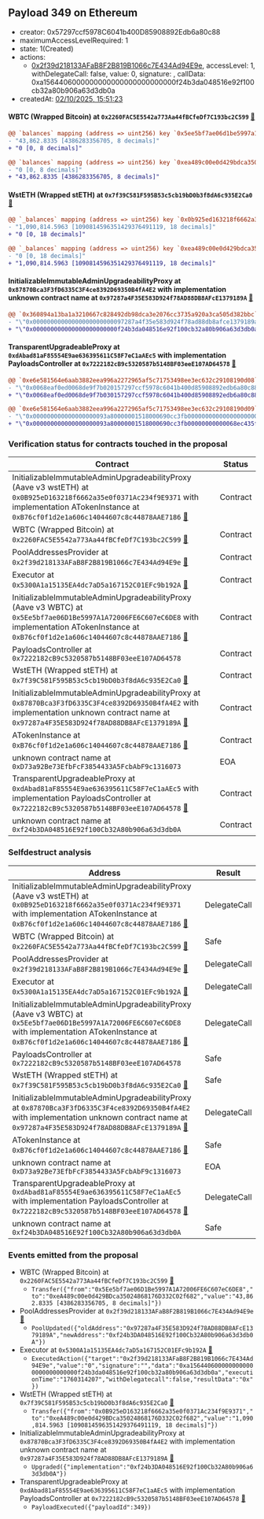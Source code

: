 ## Payload 349 on Ethereum

- creator: 0x57297ccf5978C6041b400D85908892Edb6a80c88
- maximumAccessLevelRequired: 1
- state: 1(Created)
- actions:
  - [0x2f39d218133AFaB8F2B819B1066c7E434Ad94E9e](https://etherscan.io/address/0x2f39d218133AFaB8F2B819B1066c7E434Ad94E9e), accessLevel: 1, withDelegateCall: false, value: 0, signature: , callData: 0xa1564406000000000000000000000000f24b3da048516e92f100cb32a80b906a63d3db0a
- createdAt: [02/10/2025, 15:51:23](https://etherscan.io/tx/0xcc8825ebb2915db2a2aee802ad01471d5ec7005e123961f0706e418dfb9bb627)

#### WBTC (Wrapped Bitcoin) at `0x2260FAC5E5542a773Aa44fBCfeDf7C193bc2C599` [:ghost:](https://github.com/bgd-labs/aave-address-book  "AaveV2Ethereum.ASSETS.WBTC.UNDERLYING")

```diff
@@ `balances` mapping (address => uint256) key `0x5ee5bf7ae06d1be5997a1a72006fe6c607ec6de8` @@
- "43,862.8335 [4386283356705, 8 decimals]"
+ "0 [0, 8 decimals]"

@@ `balances` mapping (address => uint256) key `0xea489c00e0d429bdca35024868176d332c02f682` @@
- "0 [0, 8 decimals]"
+ "43,862.8335 [4386283356705, 8 decimals]"

```
#### WstETH (Wrapped stETH) at `0x7f39C581F595B53c5cb19bD0b3f8dA6c935E2Ca0` [:ghost:](https://github.com/bgd-labs/aave-address-book  "AaveV3Ethereum.ASSETS.wstETH.UNDERLYING")

```diff
@@ `_balances` mapping (address => uint256) key `0x0b925ed163218f6662a35e0f0371ac234f9e9371` @@
- "1,090,814.5963 [1090814596351429376491119, 18 decimals]"
+ "0 [0, 18 decimals]"

@@ `_balances` mapping (address => uint256) key `0xea489c00e0d429bdca35024868176d332c02f682` @@
- "0 [0, 18 decimals]"
+ "1,090,814.5963 [1090814596351429376491119, 18 decimals]"

```
#### InitializableImmutableAdminUpgradeabilityProxy at `0x87870Bca3F3fD6335C3F4ce8392D69350B4fA4E2` with implementation unknown contract name at `0x97287a4F35E583D924f78AD88DB8AFcE1379189A` [:ghost:](https://github.com/bgd-labs/aave-address-book  "AaveV3Ethereum.POOL")

```diff
@@ `0x360894a13ba1a3210667c828492db98dca3e2076cc3735a920a3ca505d382bbc` raw  @@
- "\"0x00000000000000000000000097287a4f35e583d924f78ad88db8afce1379189a\""
+ "\"0x000000000000000000000000f24b3da048516e92f100cb32a80b906a63d3db0a\""

```
#### TransparentUpgradeableProxy at `0xdAbad81aF85554E9ae636395611C58F7eC1aAEc5` with implementation PayloadsController at `0x7222182cB9c5320587b5148BF03eeE107AD64578` [:ghost:](https://github.com/bgd-labs/aave-address-book  "GovernanceV3Ethereum.PAYLOADS_CONTROLLER")

```diff
@@ `0xe6e581564e6aab3882eea996a2272965af5c71753498ee3ec632c29108190d08` raw  @@
- "\"0x0068eaf0ed0068de9f7b020157297ccf5978c6041b400d85908892edb6a80c88\""
+ "\"0x0068eaf0ed0068de9f7b030157297ccf5978c6041b400d85908892edb6a80c88\""

@@ `0xe6e581564e6aab3882eea996a2272965af5c71753498ee3ec632c29108190d09` raw  @@
- "\"0x000000000000000000093a80000001518000690cc3fb00000000000000000000\""
+ "\"0x000000000000000000093a80000001518000690cc3fb00000000000068ec435f\""

```
### Verification status for contracts touched in the proposal

| Contract | Status |
|---------|------------|
| InitializableImmutableAdminUpgradeabilityProxy (Aave v3 wstETH) at `0x0B925eD163218f6662a35e0f0371Ac234f9E9371` with implementation ATokenInstance at `0xB76cf0f1d2e1a606c14044607c8c44878AAE7186` [:ghost:](https://github.com/bgd-labs/aave-address-book  "AaveV3Ethereum.ASSETS.wstETH.A_TOKEN") | Contract |
| WBTC (Wrapped Bitcoin) at `0x2260FAC5E5542a773Aa44fBCfeDf7C193bc2C599` [:ghost:](https://github.com/bgd-labs/aave-address-book  "AaveV2Ethereum.ASSETS.WBTC.UNDERLYING") | Contract |
| PoolAddressesProvider at `0x2f39d218133AFaB8F2B819B1066c7E434Ad94E9e` [:ghost:](https://github.com/bgd-labs/aave-address-book  "AaveV3Ethereum.POOL_ADDRESSES_PROVIDER") | Contract |
| Executor at `0x5300A1a15135EA4dc7aD5a167152C01EFc9b192A` [:ghost:](https://github.com/bgd-labs/aave-address-book  "AaveV2Ethereum.POOL_ADMIN") | Contract |
| InitializableImmutableAdminUpgradeabilityProxy (Aave v3 WBTC) at `0x5Ee5bf7ae06D1Be5997A1A72006FE6C607eC6DE8` with implementation ATokenInstance at `0xB76cf0f1d2e1a606c14044607c8c44878AAE7186` [:ghost:](https://github.com/bgd-labs/aave-address-book  "AaveV3Ethereum.ASSETS.WBTC.A_TOKEN") | Contract |
| PayloadsController at `0x7222182cB9c5320587b5148BF03eeE107AD64578` | Contract |
| WstETH (Wrapped stETH) at `0x7f39C581F595B53c5cb19bD0b3f8dA6c935E2Ca0` [:ghost:](https://github.com/bgd-labs/aave-address-book  "AaveV3Ethereum.ASSETS.wstETH.UNDERLYING") | Contract |
| InitializableImmutableAdminUpgradeabilityProxy at `0x87870Bca3F3fD6335C3F4ce8392D69350B4fA4E2` with implementation unknown contract name at `0x97287a4F35E583D924f78AD88DB8AFcE1379189A` [:ghost:](https://github.com/bgd-labs/aave-address-book  "AaveV3Ethereum.POOL") | Contract |
| ATokenInstance at `0xB76cf0f1d2e1a606c14044607c8c44878AAE7186` [:ghost:](https://github.com/bgd-labs/aave-address-book  "AaveV3Ethereum.DEFAULT_A_TOKEN_IMPL") | Contract |
| unknown contract name at `0xD73a92Be73EfbFcF3854433A5FcbAbF9c1316073` | EOA |
| TransparentUpgradeableProxy at `0xdAbad81aF85554E9ae636395611C58F7eC1aAEc5` with implementation PayloadsController at `0x7222182cB9c5320587b5148BF03eeE107AD64578` [:ghost:](https://github.com/bgd-labs/aave-address-book  "GovernanceV3Ethereum.PAYLOADS_CONTROLLER") | Contract |
| unknown contract name at `0xf24b3DA048516E92f100Cb32A80b906a63d3db0A` | Contract |

### Selfdestruct analysis

| Address | Result |
|---------|------------|
| InitializableImmutableAdminUpgradeabilityProxy (Aave v3 wstETH) at `0x0B925eD163218f6662a35e0f0371Ac234f9E9371` with implementation ATokenInstance at `0xB76cf0f1d2e1a606c14044607c8c44878AAE7186` [:ghost:](https://github.com/bgd-labs/aave-address-book  "AaveV3Ethereum.ASSETS.wstETH.A_TOKEN") | DelegateCall |
| WBTC (Wrapped Bitcoin) at `0x2260FAC5E5542a773Aa44fBCfeDf7C193bc2C599` [:ghost:](https://github.com/bgd-labs/aave-address-book  "AaveV2Ethereum.ASSETS.WBTC.UNDERLYING") | Safe |
| PoolAddressesProvider at `0x2f39d218133AFaB8F2B819B1066c7E434Ad94E9e` [:ghost:](https://github.com/bgd-labs/aave-address-book  "AaveV3Ethereum.POOL_ADDRESSES_PROVIDER") | DelegateCall |
| Executor at `0x5300A1a15135EA4dc7aD5a167152C01EFc9b192A` [:ghost:](https://github.com/bgd-labs/aave-address-book  "AaveV2Ethereum.POOL_ADMIN") | DelegateCall |
| InitializableImmutableAdminUpgradeabilityProxy (Aave v3 WBTC) at `0x5Ee5bf7ae06D1Be5997A1A72006FE6C607eC6DE8` with implementation ATokenInstance at `0xB76cf0f1d2e1a606c14044607c8c44878AAE7186` [:ghost:](https://github.com/bgd-labs/aave-address-book  "AaveV3Ethereum.ASSETS.WBTC.A_TOKEN") | DelegateCall |
| PayloadsController at `0x7222182cB9c5320587b5148BF03eeE107AD64578` | Safe |
| WstETH (Wrapped stETH) at `0x7f39C581F595B53c5cb19bD0b3f8dA6c935E2Ca0` [:ghost:](https://github.com/bgd-labs/aave-address-book  "AaveV3Ethereum.ASSETS.wstETH.UNDERLYING") | Safe |
| InitializableImmutableAdminUpgradeabilityProxy at `0x87870Bca3F3fD6335C3F4ce8392D69350B4fA4E2` with implementation unknown contract name at `0x97287a4F35E583D924f78AD88DB8AFcE1379189A` [:ghost:](https://github.com/bgd-labs/aave-address-book  "AaveV3Ethereum.POOL") | DelegateCall |
| ATokenInstance at `0xB76cf0f1d2e1a606c14044607c8c44878AAE7186` [:ghost:](https://github.com/bgd-labs/aave-address-book  "AaveV3Ethereum.DEFAULT_A_TOKEN_IMPL") | Safe |
| unknown contract name at `0xD73a92Be73EfbFcF3854433A5FcbAbF9c1316073` | EOA |
| TransparentUpgradeableProxy at `0xdAbad81aF85554E9ae636395611C58F7eC1aAEc5` with implementation PayloadsController at `0x7222182cB9c5320587b5148BF03eeE107AD64578` [:ghost:](https://github.com/bgd-labs/aave-address-book  "GovernanceV3Ethereum.PAYLOADS_CONTROLLER") | DelegateCall |
| unknown contract name at `0xf24b3DA048516E92f100Cb32A80b906a63d3db0A` | Safe |

### Events emitted from the proposal

- WBTC (Wrapped Bitcoin) at `0x2260FAC5E5542a773Aa44fBCfeDf7C193bc2C599` [:ghost:](https://github.com/bgd-labs/aave-address-book  "AaveV2Ethereum.ASSETS.WBTC.UNDERLYING")
  - `Transfer({"from":"0x5Ee5bf7ae06D1Be5997A1A72006FE6C607eC6DE8","to":"0xeA489c00e0d429BDca35024868176D332C02f682","value":"43,862.8335 [4386283356705, 8 decimals]"})`
- PoolAddressesProvider at `0x2f39d218133AFaB8F2B819B1066c7E434Ad94E9e` [:ghost:](https://github.com/bgd-labs/aave-address-book  "AaveV3Ethereum.POOL_ADDRESSES_PROVIDER")
  - `PoolUpdated({"oldAddress":"0x97287a4F35E583D924f78AD88DB8AFcE1379189A","newAddress":"0xf24b3DA048516E92f100Cb32A80b906a63d3db0A"})`
- Executor at `0x5300A1a15135EA4dc7aD5a167152C01EFc9b192A` [:ghost:](https://github.com/bgd-labs/aave-address-book  "AaveV2Ethereum.POOL_ADMIN")
  - `ExecutedAction({"target":"0x2f39d218133AFaB8F2B819B1066c7E434Ad94E9e","value":"0","signature":"","data":"0xa1564406000000000000000000000000f24b3da048516e92f100cb32a80b906a63d3db0a","executionTime":"1760314207","withDelegatecall":false,"resultData":"0x"})`
- WstETH (Wrapped stETH) at `0x7f39C581F595B53c5cb19bD0b3f8dA6c935E2Ca0` [:ghost:](https://github.com/bgd-labs/aave-address-book  "AaveV3Ethereum.ASSETS.wstETH.UNDERLYING")
  - `Transfer({"from":"0x0B925eD163218f6662a35e0f0371Ac234f9E9371","to":"0xeA489c00e0d429BDca35024868176D332C02f682","value":"1,090,814.5963 [1090814596351429376491119, 18 decimals]"})`
- InitializableImmutableAdminUpgradeabilityProxy at `0x87870Bca3F3fD6335C3F4ce8392D69350B4fA4E2` with implementation unknown contract name at `0x97287a4F35E583D924f78AD88DB8AFcE1379189A` [:ghost:](https://github.com/bgd-labs/aave-address-book  "AaveV3Ethereum.POOL")
  - `Upgraded({"implementation":"0xf24b3DA048516E92f100Cb32A80b906a63d3db0A"})`
- TransparentUpgradeableProxy at `0xdAbad81aF85554E9ae636395611C58F7eC1aAEc5` with implementation PayloadsController at `0x7222182cB9c5320587b5148BF03eeE107AD64578` [:ghost:](https://github.com/bgd-labs/aave-address-book  "GovernanceV3Ethereum.PAYLOADS_CONTROLLER")
  - `PayloadExecuted({"payloadId":349})`
